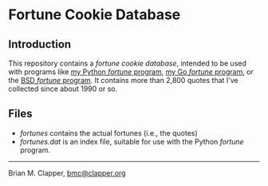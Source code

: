 Fortune Cookie Database
=======================

## Introduction

This repository contains a *fortune cookie database*, intended to be used
with programs like [my Python *fortune* program][],
[my Go *fortune* program][], or the [BSD *fortune* program][].
It contains more than 2,800 quotes that I've collected since about 1990 or
so.

## Files

* *fortunes* contains the actual fortunes (i.e., the quotes)
* *fortunes.dat* is an index file, suitable for use with the Python *fortune* program.

---

Brian M. Clapper, [bmc@clapper.org][]

[my Python *fortune* program]: http://bmc.github.com/fortune/
[my Go *fortune* program]: https://github.com/bmc/fortune-go/
[BSD *fortune* program]: http://en.wikipedia.org/wiki/Fortune_(Unix)
[bmc@clapper.org]: mailto:bmc@clapper.org
